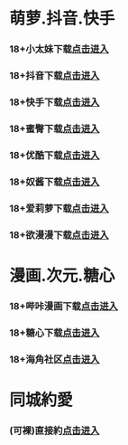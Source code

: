 # 萌萝.抖音.快手
### 18+小太妹下载<a rel="nofollow noopener" href="https://haoshun-keji.com/e/3/MIM03BBG" target="_blank">点击进入</a>
### 18+抖音下载<a rel="nofollow noopener" href="https://haoshun-keji.com/e/5/MIM05BBG" target="_blank">点击进入</a>
### 18+快手下载<a rel="nofollow noopener" href="https://haoshun-keji.com/e/4/MIM04BBG" target="_blank">点击进入</a>
### 18+蜜臀下载<a rel="nofollow noopener" href="https://haoshun-keji.com/e/18/MIM18BBG" target="_blank">点击进入</a>
### 18+优酷下载<a rel="nofollow noopener" href="https://haoshun-keji.com/e/13/MIM13BBG" target="_blank">点击进入</a>
### 18+奴酱下载<a rel="nofollow noopener" href="https://haoshun-keji.com/e/17/MIM17BBG" target="_blank">点击进入</a>
### 18+爱莉萝下载<a rel="nofollow noopener" href="https://haoshun-keji.com/e/33/MIM33BBG" target="_blank">点击进入</a>
### 18+欲漫漫下载<a rel="nofollow noopener" href="https://haoshun-keji.com/e/7/MIM07BG" target="_blank">点击进入</a>
# 漫画.次元.糖心
### 18+哔咔漫画下载<a rel="nofollow noopener" href="https://apk.hcf4osvk.com/bika-oebg21bk?_v=89141" target="_blank">点击进入</a>
### 18+糖心下载<a rel="nofollow noopener" href="https://apk.exrbi32b.com/tangxin-oebg31tx?_v=89141" target="_blank">点击进入</a>
### 18+海角社区<a rel="nofollow noopener" href="https://apk.whcdsp.com/ykhjqq1" target="_blank">点击进入</a>
# 同城約愛
### (可裸)直接約<a rel="nofollow noopener" href="https://jy0304.pek3b.qingstor.com/su.html?t=001gz_298" target="_blank">点击进入</a>
